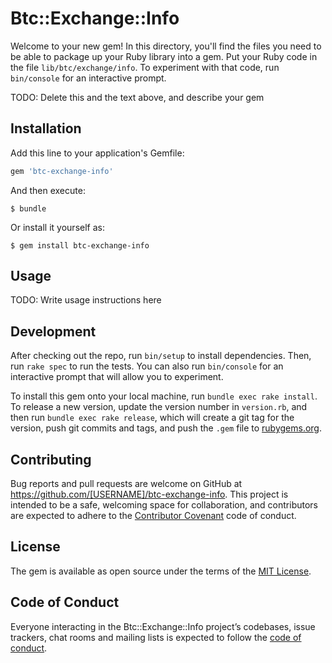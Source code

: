 # Btc::Exchange::Info

Welcome to your new gem! In this directory, you'll find the files you need to be able to package up your Ruby library into a gem. Put your Ruby code in the file `lib/btc/exchange/info`. To experiment with that code, run `bin/console` for an interactive prompt.

TODO: Delete this and the text above, and describe your gem

## Installation

Add this line to your application's Gemfile:

```ruby
gem 'btc-exchange-info'
```

And then execute:

    $ bundle

Or install it yourself as:

    $ gem install btc-exchange-info

## Usage

TODO: Write usage instructions here

## Development

After checking out the repo, run `bin/setup` to install dependencies. Then, run `rake spec` to run the tests. You can also run `bin/console` for an interactive prompt that will allow you to experiment.

To install this gem onto your local machine, run `bundle exec rake install`. To release a new version, update the version number in `version.rb`, and then run `bundle exec rake release`, which will create a git tag for the version, push git commits and tags, and push the `.gem` file to [rubygems.org](https://rubygems.org).

## Contributing

Bug reports and pull requests are welcome on GitHub at https://github.com/[USERNAME]/btc-exchange-info. This project is intended to be a safe, welcoming space for collaboration, and contributors are expected to adhere to the [Contributor Covenant](http://contributor-covenant.org) code of conduct.

## License

The gem is available as open source under the terms of the [MIT License](http://opensource.org/licenses/MIT).

## Code of Conduct

Everyone interacting in the Btc::Exchange::Info project’s codebases, issue trackers, chat rooms and mailing lists is expected to follow the [code of conduct](https://github.com/[USERNAME]/btc-exchange-info/blob/master/CODE_OF_CONDUCT.md).
